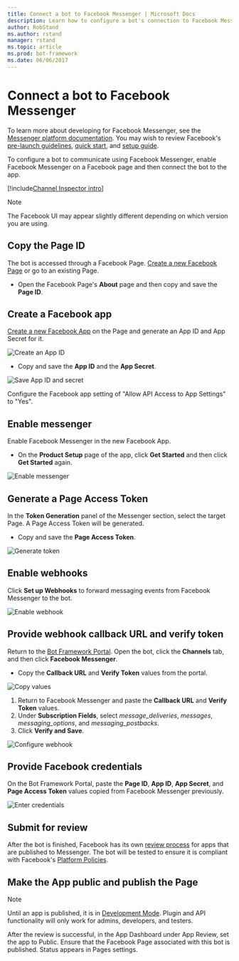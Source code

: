 ```yaml
---
title: Connect a bot to Facebook Messenger | Microsoft Docs
description: Learn how to configure a bot's connection to Facebook Messenger.
author: RobStand
ms.author: rstand
manager: rstand
ms.topic: article
ms.prod: bot-framework
ms.date: 06/06/2017
---
```


# Connect a bot to Facebook Messenger
To learn more about developing for Facebook Messenger, see the [Messenger platform documentation](https://developers.facebook.com/docs/messenger-platform). You may wish to review Facebook's [pre-launch guidelines](https://developers.facebook.com/docs/messenger-platform/product-overview/launch#app_public), [quick start](https://developers.facebook.com/docs/messenger-platform/guides/quick-start), and [setup guide](https://developers.facebook.com/docs/messenger-platform/guides/setup).

To configure a bot to communicate using Facebook Messenger, enable Facebook Messenger on a Facebook page and then connect the bot to the app.

[!include[Channel Inspector intro](~/includes/snippet-channel-inspector.md)]

> [!NOTE]
> The Facebook UI may appear slightly different depending on which version you are using. 

## Copy the Page ID
The bot is accessed through a Facebook Page. [Create a new Facebook Page](https://www.facebook.com/bookmarks/pages) or go to an existing Page.

* Open the Facebook Page's **About** page and then copy and save the **Page ID**.

## Create a Facebook app
[Create a new Facebook App](https://developers.facebook.com/quickstarts/?platform=web) on the Page and generate an App ID and App Secret for it.

![Create an App ID](~/media/channels/FB-CreateAppId.png)

* Copy and save the **App ID** and the **App Secret**.

![Save App ID and secret](~/media/channels/FB-get-appid.png)

Configure the Facebook app setting of "Allow API Access to App Settings" to "Yes".

## Enable messenger

Enable Facebook Messenger in the new Facebook App. 
* On the **Product Setup** page of the app, click **Get Started** and then click **Get Started** again. 

![Enable messenger](~/media/channels/FB-AddMessaging1.png)

## Generate a Page Access Token
In the **Token Generation** panel of the Messenger section, select the target Page. A Page Access Token will be generated. 

* Copy and save the **Page Access Token**. 

![Generate token](~/media/channels/FB-generateToken.png)

## Enable webhooks
Click **Set up Webhooks** to forward messaging events from Facebook Messenger to the bot.

![Enable webhook](~/media/channels/FB-webhook.png)

## Provide webhook callback URL and verify token
Return to the [Bot Framework Portal](https://dev.botframework.com/). Open the bot, click the **Channels** tab, and then click **Facebook Messenger**.

* Copy the **Callback URL** and **Verify Token** values from the portal.

![Copy values](~/media/channels/fb-callbackVerify.png)

1. Return to Facebook Messenger and paste the **Callback URL** and **Verify Token** values.
2. Under **Subscription Fields**, select *message\_deliveries*, *messages*, *messaging\_options*, and *messaging_postbacks*.
3. Click **Verify and Save**. 

![Configure webhook](~/media/channels/FB-webhookConfig.png)

## Provide Facebook credentials
On the Bot Framework Portal, paste the **Page ID**, **App ID**, **App Secret**, and **Page Access Token** values copied from Facebook Messenger previously.

![Enter credentials](~/media/channels/fb-credentials2.png)

## Submit for review
After the bot is finished, Facebook has its own [review process](https://developers.facebook.com/docs/messenger-platform/app-review) for apps that are published to Messenger. The bot will be tested to ensure it is compliant with Facebook's [Platform Policies](https://developers.facebook.com/docs/messenger-platform/policy-overview).

## Make the App public and publish the Page
> [!NOTE]
> Until an app is published, it is in [Development Mode](https://developers.facebook.com/docs/apps/managing-development-cycle). Plugin and API functionality will only work for admins, developers, and testers.

After the review is successful, in the App Dashboard under App Review, set the app to Public.
Ensure that the Facebook Page associated with this bot is published. Status appears in Pages settings.
